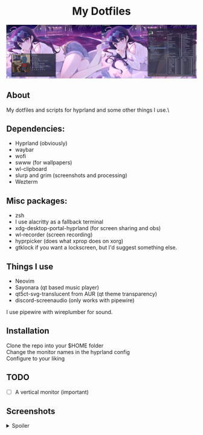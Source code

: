 <h1 align="center">
    <br>
    My Dotfiles
    <br>
</h1>

![screenshot](Pictures/Screenshots/0.png)

## About
My dotfiles and scripts for hyprland and some other things I use.\

## Dependencies:
- Hyprland (obviously)
- waybar
- wofi
- swww (for wallpapers)
- wl-clipboard
- slurp and grim (screenshots and processing)
- Wezterm
## Misc packages:
- zsh
- I use alacritty as a fallback terminal
- xdg-desktop-portal-hyprland (for screen sharing and obs)
- wl-recorder (screen recording)
- hyprpicker (does what xprop does on xorg)
- gtklock if you want a lockscreen, but I'd suggest something else.
## Things I use
- Neovim
- Sayonara (qt based music player)
- qt5ct-svg-translucent from AUR (qt theme transparency)
- discord-screenaudio (only works with pipewire)

I use pipewire with wireplumber for sound.

## Installation
Clone the repo into your $HOME folder\
Change the monitor names in the hyprland config\
Configure to your liking

## TODO
- [ ] A vertical monitor (important)

## Screenshots
<details>
    <summary>Spoiler</summary>


![screenshot](Pictures/Screenshots/1.png)
![screenshot](Pictures/Screenshots/2.png)

</details>
